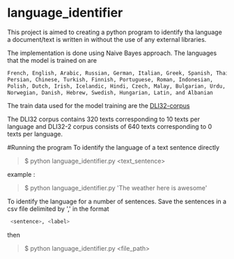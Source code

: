 # language_identifier
This project is aimed to creating a python program to identify tha language a document/text is written in without the use of any external libraries.

The implementation is done using Naive Bayes approach. The languages that the model is trained on are
```sh
French, English, Arabic, Russian, German, Italian, Greek, Spanish, Thai,
Persian, Chinese, Turkish, Finnish, Portuguese, Roman, Indonesian,
Polish, Dutch, Irish, Icelandic, Hindi, Czech, Malay, Bulgarian, Urdu,
Norwegian, Danish, Hebrew, Swedish, Hungarian, Latin, and Albanian
```

The train data used for the model training are the <a href = 'https://github.com/xprogramer/DLI32-corpus' target='_blank'>DLI32-corpus </a>

The DLI32 corpus contains 320 texts corresponding to 10 texts per language and DLI32-2 corpus consists of 640 texts corresponding to 0 texts per language.

#Running the program
To identify the language of a text sentence directly
>$ python language_identifier.py <text_sentence>

example :
>$ python language_identifier.py 'The weather here is awesome'

To identify the language for a number of sentences.
Save the sentences in a csv file delimited by ',' in the format
```sh
 <sentence>, <label>
```
then     
>$ python language_identifier.py <file_path>
